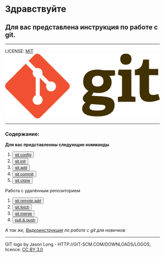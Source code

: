 # **Здравствуйте**
## <b>Для вас представлена инструкция по работе с git. </b>
 <!DOCTYPE html>

---
LICENSE: [MIT](./license.md)
![git-logo](./git-logo.png)

---
### Содержание:
<b>Для вас представленны следующие комманды</b>
1. <button>[git config](./gitconfig.md)</button>
2. <button>[git init](./gitinit.md) </button>
3. <button>[git add](./add.md) </button>
4. <button>[git commit](./commit) </button>
5. <button>[git clone](./clone)</button>

Работа с удалённым репозиторием
1. <button> [git remote add](./remote.md)</button>
2. <button> [git fetch](./fetch.md)</button>
3. <button> [git merge](./merge.md)</button>
4. <button> [pull & push](./pullpush.md)</button>


*А так же, [Видеоинструкция](https://www.youtube.com/watch?v=PEKN8NtBDQ0) по работе с git для новичков*


---
GIT logo by Jason Long - HTTP://GIT-SCM.COM/DOWNLOADS/LOGOS,
licence: [CC BY 3.0](https://creativecommons.org/licenses/by/3.0/)